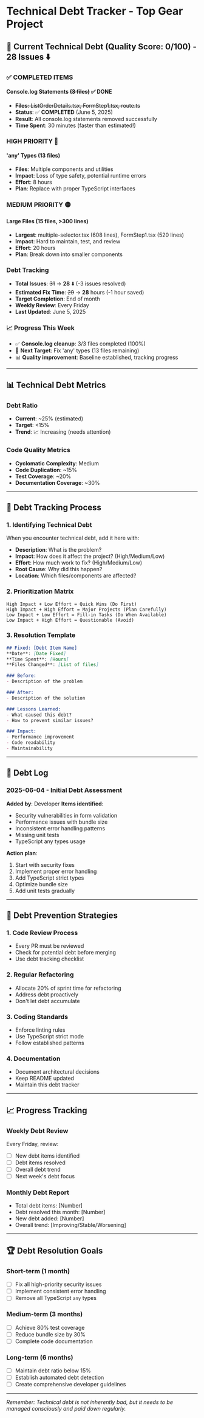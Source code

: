 # Technical Debt Tracker - Top Gear Project

## 🚨 Current Technical Debt (Quality Score: 0/100) - **28 Issues** ⬇️

### ✅ COMPLETED ITEMS

#### Console.log Statements ~~(3 files)~~ ✅ DONE
- ~~**Files**: ListOrderDetails.tsx, FormStep1.tsx, route.ts~~
- **Status**: ✅ **COMPLETED** (June 5, 2025)
- **Result**: All console.log statements removed successfully
- **Time Spent**: 30 minutes (faster than estimated!)

### HIGH PRIORITY 🔴

#### 'any' Types (13 files)
- **Files**: Multiple components and utilities
- **Impact**: Loss of type safety, potential runtime errors
- **Effort**: 8 hours
- **Plan**: Replace with proper TypeScript interfaces

### MEDIUM PRIORITY 🟡

#### Large Files (15 files, >300 lines)
- **Largest**: multiple-selector.tsx (608 lines), FormStep1.tsx (520 lines)
- **Impact**: Hard to maintain, test, and review
- **Effort**: 20 hours
- **Plan**: Break down into smaller components

### Debt Tracking
- **Total Issues**: ~~31~~ → **28** ⬇️ (-3 issues resolved)
- **Estimated Fix Time**: ~~29~~ → **28** hours (-1 hour saved)
- **Target Completion**: End of month
- **Weekly Review**: Every Friday
- **Last Updated**: June 5, 2025

### 📈 Progress This Week
- ✅ **Console.log cleanup**: 3/3 files completed (100%)
- 🎯 **Next Target**: Fix 'any' types (13 files remaining)
- 📊 **Quality improvement**: Baseline established, tracking progress

---

## 📊 Technical Debt Metrics

### Debt Ratio
- **Current**: ~25% (estimated)
- **Target**: <15%
- **Trend**: 📈 Increasing (needs attention)

### Code Quality Metrics
- **Cyclomatic Complexity**: Medium
- **Code Duplication**: ~15%
- **Test Coverage**: ~20%
- **Documentation Coverage**: ~30%

---

## 🔄 Debt Tracking Process

### 1. Identifying Technical Debt
When you encounter technical debt, add it here with:
- **Description**: What is the problem?
- **Impact**: How does it affect the project? (High/Medium/Low)
- **Effort**: How much work to fix? (High/Medium/Low)
- **Root Cause**: Why did this happen?
- **Location**: Which files/components are affected?

### 2. Prioritization Matrix
```
High Impact + Low Effort = Quick Wins (Do First)
High Impact + High Effort = Major Projects (Plan Carefully)
Low Impact + Low Effort = Fill-in Tasks (Do When Available)
Low Impact + High Effort = Questionable (Avoid)
```

### 3. Resolution Template
```markdown
## Fixed: [Debt Item Name]
**Date**: [Date Fixed]
**Time Spent**: [Hours]
**Files Changed**: [List of files]

### Before:
- Description of the problem

### After:
- Description of the solution

### Lessons Learned:
- What caused this debt?
- How to prevent similar issues?

### Impact:
- Performance improvement
- Code readability
- Maintainability
```

---

## 📝 Debt Log

### 2025-06-04 - Initial Debt Assessment
**Added by**: Developer
**Items identified**:
- Security vulnerabilities in form validation
- Performance issues with bundle size
- Inconsistent error handling patterns
- Missing unit tests
- TypeScript any types usage

**Action plan**:
1. Start with security fixes
2. Implement proper error handling
3. Add TypeScript strict types
4. Optimize bundle size
5. Add unit tests gradually

---

## 🎯 Debt Prevention Strategies

### 1. Code Review Process
- Every PR must be reviewed
- Check for potential debt before merging
- Use debt tracking checklist

### 2. Regular Refactoring
- Allocate 20% of sprint time for refactoring
- Address debt proactively
- Don't let debt accumulate

### 3. Coding Standards
- Enforce linting rules
- Use TypeScript strict mode
- Follow established patterns

### 4. Documentation
- Document architectural decisions
- Keep README updated
- Maintain this debt tracker

---

## 📈 Progress Tracking

### Weekly Debt Review
Every Friday, review:
- [ ] New debt items identified
- [ ] Debt items resolved
- [ ] Overall debt trend
- [ ] Next week's debt focus

### Monthly Debt Report
- Total debt items: [Number]
- Debt resolved this month: [Number]
- New debt added: [Number]
- Overall trend: [Improving/Stable/Worsening]

---

## 🏆 Debt Resolution Goals

### Short-term (1 month)
- [ ] Fix all high-priority security issues
- [ ] Implement consistent error handling
- [ ] Remove all TypeScript `any` types

### Medium-term (3 months)
- [ ] Achieve 80% test coverage
- [ ] Reduce bundle size by 30%
- [ ] Complete code documentation

### Long-term (6 months)
- [ ] Maintain debt ratio below 15%
- [ ] Establish automated debt detection
- [ ] Create comprehensive developer guidelines

---

*Remember: Technical debt is not inherently bad, but it needs to be managed consciously and paid down regularly.*
